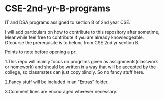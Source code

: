 # CSE-2nd-yr-B-programs

IT and DSA programs assigned to section B of 2nd year CSE.

I will add particulars on how to contribute to this repository after sometime, Meanwhile feel free to contribute if you are already knowledgeable.
Ofcourse the prerequisite is to belong from CSE 2nd yr section B.

Points to note before opening a pr:

1.This repo will mainly focus on programs given as assignments(classwork or homework) and should be written in a way that will be accepted by the college,
so classmates can just copy blindly. So no fancy stuff here.

2.Fancy stuff will be included in an "Extras" folder.

3.Comment lines are encouraged wherever necessary.
